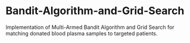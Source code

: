 # Bandit-Algorithm-and-Grid-Search
Implementation of Multi-Armed Bandit Algorithm and Grid Search for matching donated blood plasma samples to targeted patients.
